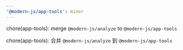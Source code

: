 ```yaml
---
'@modern-js/app-tools': minor
---
```


chore(app-tools): merge `@modern-js/analyze` to `@modern-js/app-tools`

chore(app-tools): 合并 `@modern-js/analyze` 到 `@modern-js/app-tools`
